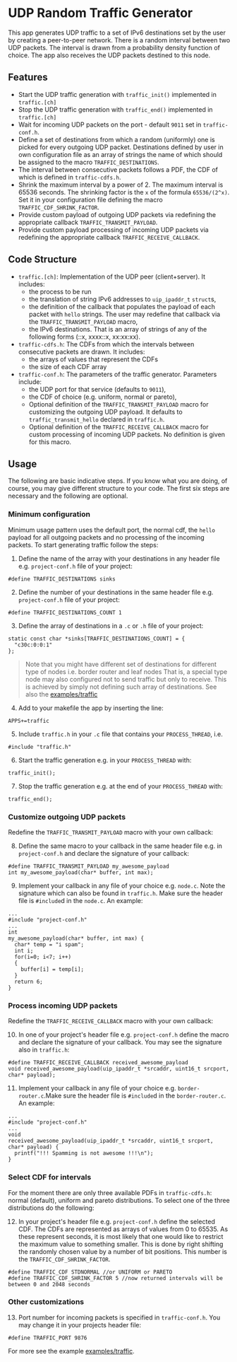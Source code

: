 # UDP Random Traffic Generator

This app generates UDP traffic to a set of IPv6 destinations set by the user by creating a peer-to-peer network.
There is a random interval between two UDP packets. The interval is drawn from a
probability density function of choice. The app also receives the UDP packets destined
to this node.

## Features
* Start the UDP traffic generation with `traffic_init()` implemented in `traffic.[ch]`
* Stop the UDP traffic generation with `traffic_end()` implemented in `traffic.[ch]`
* Wait for incoming UDP packets on the port - default `9011` set in `traffic-conf.h`.
* Define a set of destinations from which a random (uniformly) one is picked for every outgoing UDP packet. Destinations defined by user in own configuration file as an array of strings the name of which should be assigned to the macro `TRAFFIC_DESTINATIONS`.
* The interval between consecutive packets follows a PDF, the CDF of which is defined in `traffic-cdfs.h`.
* Shrink the maximum interval by a power of 2. The maximum interval is 65536 seconds. The shrinking factor is the `x` of the formula `65536/(2^x)`. Set it in your configuration file defining the macro `TRAFFIC_CDF_SHRINK_FACTOR`.
* Provide custom payload of outgoing UDP packets via redefining the appropriate callback `TRAFFIC_TRANSMIT_PAYLOAD`.
* Provide custom payload processing of incoming UDP packets via redefining the appropriate callback `TRAFFIC_RECEIVE_CALLBACK`.

## Code Structure
* `traffic.[ch]`: Implementation of the UDP peer (client+server). It includes:
  * the process to be run
  * the translation of string IPv6 addresses to `uip_ipaddr_t` `struct`s,
  * the definition of the callback that populates the payload of each packet with `hello` strings. The user may redefine that callback via the `TRAFFIC_TRANSMIT_PAYLOAD` macro,
  * the IPv6 destinations. That is an array of strings of any of the following forms (::x, xxxx::x, xx:xx:xx).
* `traffic-cdfs.h`: The CDFs from which the intervals between consecutive packets are drawn. It includes:
  * the arrays of values that represent the CDFs
  * the size of each CDF array
* `traffic-conf.h`: The parameters of the traffic generator. Parameters include:
  * the UDP port for that service (defaults to `9011`),
  * the CDF of choice (e.g. uniform, normal or pareto),
  * Optional definition of the `TRAFFIC_TRANSMIT_PAYLOAD` macro for customizing the outgoing UDP payload. It defaults to `traffic_transmit_hello` declared in `traffic.h`.
  * Optional definition of the `TRAFFIC_RECEIVE_CALLBACK` macro for custom processing of incoming UDP packets. No definition is given for this macro.

## Usage
The following are basic indicative steps. If you know what you are doing, of course, you may give different structure to your code. The first six steps are necessary and the following are optional.

### Minimum configuration
Minimum usage pattern uses the default port, the normal cdf, the `hello` payload for all outgoing packets and no processing of the incoming packets. To start generating traffic follow the steps:

1. Define the name of the array with your destinations in any header file e.g. `project-conf.h` file of your project:
```
#define TRAFFIC_DESTINATIONS sinks
```

2. Define the number of your destinations in the same header file e.g. `project-conf.h` file of your project:
```
#define TRAFFIC_DESTINATIONS_COUNT 1
```

3. Define the array of destinations in a `.c` or `.h` file of your project:
```
static const char *sinks[TRAFFIC_DESTINATIONS_COUNT] = {
  "c30c:0:0:1"
};
```
> Note that you might have different set of destinations for different type of nodes i.e. border router and leaf nodes
> That is, a special type node may also configured not to send traffic but only to receive. This is achieved by simply not defining such array of destinations. See also the [examples/traffic](https://github.com/gexarchakos/contiki/blob/traffic/examples/traffic/README.md)

4. Add to your makefile the app by inserting the line:
```
APPS+=traffic
```

5. Include `traffic.h` in your `.c` file that contains your `PROCESS_THREAD`, i.e.
```
#include "traffic.h"
```

6. Start the traffic generation e.g. in your `PROCESS_THREAD` with:
```
traffic_init();
```

7. Stop the traffic generation e.g. at the end of your `PROCESS_THREAD` with:
```
traffic_end();
```

### Customize outgoing UDP packets
Redefine the `TRAFFIC_TRANSMIT_PAYLOAD` macro with your own callback:

8. Define the same macro to your callback in the same header file e.g. in `project-conf.h` and declare the signature of your callback:
```
#define TRAFFIC_TRANSMIT_PAYLOAD my_awesome_payload
int my_awesome_payload(char* buffer, int max);
```

9. Implement your callback in any file of your choice e.g. `node.c`. Note the signature which can also be found in `traffic.h`. Make sure the header file is `#include`d in the `node.c`. An example:
```
...
#include "project-conf.h"
...
int
my_awesome_payload(char* buffer, int max) {
  char* temp = "i spam";
  int i;
  for(i=0; i<7; i++)
  {
    buffer[i] = temp[i];
  }
  return 6;
}
```

### Process incoming UDP packets
Redefine the `TRAFFIC_RECEIVE_CALLBACK` macro with your own callback:

10. In one of your project's header file e.g. `project-conf.h` define the macro and declare the signature of your callback. You may see the signature also in `traffic.h`:
```
#define TRAFFIC_RECEIVE_CALLBACK received_awesome_payload
void received_awesome_payload(uip_ipaddr_t *srcaddr, uint16_t srcport, char* payload);
```

11. Implement your callback in any file of your choice e.g. `border-router.c`.Make sure the header file is `#include`d in the `border-router.c`. An example:
```
...
#include "project-conf.h"
...
void
received_awesome_payload(uip_ipaddr_t *srcaddr, uint16_t srcport, char* payload) {
  printf("!!! Spamming is not awesome !!!\n");
}
```

### Select CDF for intervals
For the moment there are only three available PDFs in `traffic-cdfs.h`: normal (default), uniform and  pareto distributions. To select one of the three distributions do the following:

12. In your project's header file e.g. `project-conf.h` define the selected CDF. The CDFs are represented as arrays of values from 0 to 65535. As these represent seconds, it is most likely that one would like to restrict the maximum value to something smaller. This is done by right shifting the randomly chosen value by a number of bit positions. This number is the `TRAFFIC_CDF_SHRINK_FACTOR`.
```
#define TRAFFIC_CDF STDNORMAL //or UNIFORM or PARETO
#define TRAFFIC_CDF_SHRINK_FACTOR 5 //now returned intervals will be between 0 and 2048 seconds
```

### Other customizations

13. Port number for incoming packets is specified in `traffic-conf.h`. You may change it in your projects header file:
```
#define TRAFFIC_PORT 9876
```

For more see the example [examples/traffic](https://github.com/gexarchakos/contiki/tree/traffic/examples/traffic).
